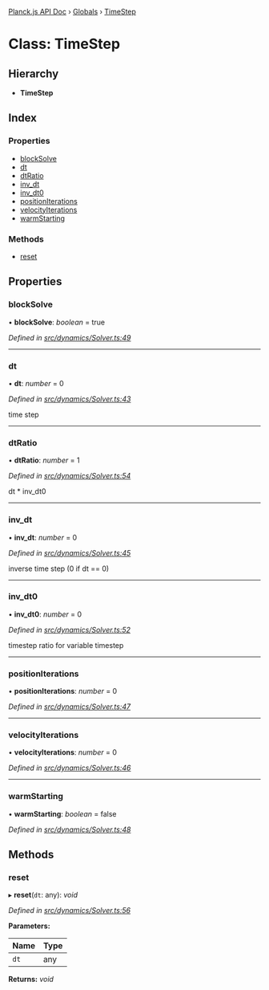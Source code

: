 [Planck.js API Doc](../README.md) › [Globals](../globals.md) › [TimeStep](timestep.md)

# Class: TimeStep

## Hierarchy

* **TimeStep**

## Index

### Properties

* [blockSolve](timestep.md#blocksolve)
* [dt](timestep.md#dt)
* [dtRatio](timestep.md#dtratio)
* [inv_dt](timestep.md#inv_dt)
* [inv_dt0](timestep.md#inv_dt0)
* [positionIterations](timestep.md#positioniterations)
* [velocityIterations](timestep.md#velocityiterations)
* [warmStarting](timestep.md#warmstarting)

### Methods

* [reset](timestep.md#reset)

## Properties

###  blockSolve

• **blockSolve**: *boolean* = true

*Defined in [src/dynamics/Solver.ts:49](https://github.com/shakiba/planck.js/blob/1523746/src/dynamics/Solver.ts#L49)*

___

###  dt

• **dt**: *number* = 0

*Defined in [src/dynamics/Solver.ts:43](https://github.com/shakiba/planck.js/blob/1523746/src/dynamics/Solver.ts#L43)*

time step

___

###  dtRatio

• **dtRatio**: *number* = 1

*Defined in [src/dynamics/Solver.ts:54](https://github.com/shakiba/planck.js/blob/1523746/src/dynamics/Solver.ts#L54)*

dt * inv_dt0

___

###  inv_dt

• **inv_dt**: *number* = 0

*Defined in [src/dynamics/Solver.ts:45](https://github.com/shakiba/planck.js/blob/1523746/src/dynamics/Solver.ts#L45)*

inverse time step (0 if dt == 0)

___

###  inv_dt0

• **inv_dt0**: *number* = 0

*Defined in [src/dynamics/Solver.ts:52](https://github.com/shakiba/planck.js/blob/1523746/src/dynamics/Solver.ts#L52)*

timestep ratio for variable timestep

___

###  positionIterations

• **positionIterations**: *number* = 0

*Defined in [src/dynamics/Solver.ts:47](https://github.com/shakiba/planck.js/blob/1523746/src/dynamics/Solver.ts#L47)*

___

###  velocityIterations

• **velocityIterations**: *number* = 0

*Defined in [src/dynamics/Solver.ts:46](https://github.com/shakiba/planck.js/blob/1523746/src/dynamics/Solver.ts#L46)*

___

###  warmStarting

• **warmStarting**: *boolean* = false

*Defined in [src/dynamics/Solver.ts:48](https://github.com/shakiba/planck.js/blob/1523746/src/dynamics/Solver.ts#L48)*

## Methods

###  reset

▸ **reset**(`dt`: any): *void*

*Defined in [src/dynamics/Solver.ts:56](https://github.com/shakiba/planck.js/blob/1523746/src/dynamics/Solver.ts#L56)*

**Parameters:**

Name | Type |
------ | ------ |
`dt` | any |

**Returns:** *void*
